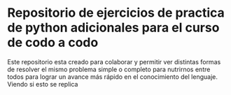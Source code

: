 # Repositorio de ejercicios de practica de python adicionales para el curso de codo a codo
Este repositorio esta creado para colaborar y permitir ver distintas formas de resolver el mismo problema simple o completo para nutrirnos entre todos para lograr un avance más rápido en el conocimiento del lenguaje.
Viendo si esto se replica
